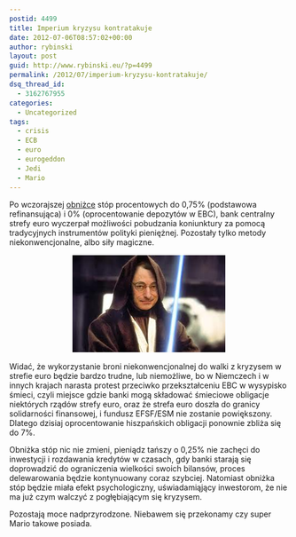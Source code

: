 ```yaml
---
postid: 4499
title: Imperium kryzysu kontratakuje
date: 2012-07-06T08:57:02+00:00
author: rybinski
layout: post
guid: http://www.rybinski.eu/?p=4499
permalink: /2012/07/imperium-kryzysu-kontratakuje/
dsq_thread_id:
  - 3162767955
categories:
  - Uncategorized
tags:
  - crisis
  - ECB
  - euro
  - eurogeddon
  - Jedi
  - Mario
---
```

Po wczorajszej [obniżce](http://www.ecb.int/press/pr/date/2012/html/pr120705.pl.html) stóp procentowych do 0,75% (podstawowa refinansująca) i 0% (oprocentowanie depozytów w EBC), bank centralny strefy euro wyczerpał możliwości pobudzania koniunktury za pomocą tradycyjnych instrumentów polityki pieniężnej. Pozostały tylko metody niekonwencjonalne, albo siły magiczne.

<p style="text-align: center;">
  <a href="/uploads/2012/07/Mario_jedi.png"><img class="size-full wp-image-4500 aligncenter" title="Mario_jedi" src="/uploads/2012/07/Mario_jedi.png" alt="" width="276" height="176" /></a>
</p>

<p style="text-align: left;">
  Widać, że wykorzystanie broni niekonwencjonalnej do walki z kryzysem w strefie euro będzie bardzo trudne, lub niemożliwe, bo w Niemczech i w innych krajach narasta protest przeciwko przekształceniu EBC w wysypisko śmieci, czyli miejsce gdzie banki mogą składować śmieciowe obligacje niektórych rządów strefy euro, oraz że strefa euro doszła do granicy solidarności finansowej, i fundusz EFSF/ESM nie zostanie powiększony. Dlatego dzisiaj oprocentowanie hiszpańskich obligacji ponownie zbliża się do 7%.
</p>

<p style="text-align: left;">
  Obniżka stóp nic nie zmieni, pieniądz tańszy o 0,25% nie zachęci do inwestycji i rozdawania kredytów w czasach, gdy banki starają się doprowadzić do ograniczenia wielkości swoich bilansów, proces delewarowania będzie kontynuowany coraz szybciej. Natomiast obniżka stóp będzie miała efekt psychologiczny, uświadamiąjący inwestorom, że nie ma już czym walczyć z pogłębiającym się kryzysem.
</p>

<p style="text-align: left;">
  Pozostają moce nadprzyrodzone. Niebawem się przekonamy czy super Mario takowe posiada.
</p>
